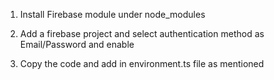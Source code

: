 1. Install Firebase module under node_modules

2. Add a firebase project and select authentication method as Email/Password and enable

3. Copy the code and add in environment.ts file as mentioned
